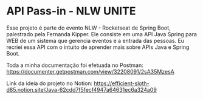 # API Pass-in - NLW UNITE
Esse projeto é parte do evento NLW - Rocketseat de Spring Boot, palestrado pela Fernanda Kipper. Ele consiste em uma API Java Spring para WEB de um sistema que gerencia eventos e a entrada das pessoas. Eu recriei essa API com o intuito de aprender mais sobre APIs Java e Spring Boot.

Toda a minha documentação foi efetuada no Postman: https://documenter.getpostman.com/view/32208091/2sA35MzesA

Link da ideia do projeto no Notion: https://efficient-sloth-d85.notion.site/Java-62cdd7f5fecf4947a64631ec6a324a09
